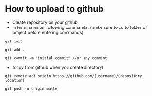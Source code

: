 # How to upload to github

* Create repository on your github
* In terminal enter following commands: (make sure to cc to folder of project before entering commands)

```
git init
```
```
git add .
```
```
git commit -m "initial commit" //or any comment
```
* (copy from github when you create directory)
```
git remote add origin https://github.com/(username)/(repository location) 
``` 
```
git push -u origin master
```